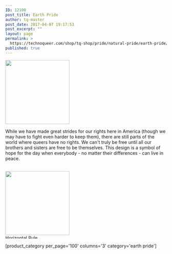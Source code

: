 ```yaml
---
ID: 12100
post_title: Earth Pride
author: tq-master
post_date: 2017-04-07 19:17:53
post_excerpt: ""
layout: page
permalink: >
  https://technoqueer.com/shop/tq-shop/pride/natural-pride/earth-pride/
published: true
---
```

<img src="https://technoqueer.com/shop/wp-content/uploads/2017/04/btn-Earth-Pride.png" alt="" width="200" height="200" class="alignleft size-full wp-image-7702" />
<p style="text-align: left;">While we have made great strides for our rights here in America (though we may have to fight even harder to keep them), there are still parts of the world where queers have no rights. We can't truly be free until all our brothers and sisters are free to be themselves. This design is a symbol of hope for the day when everybody - no matter their differences - can live in peace.</p>
<br clear="all">
<a href="https://www.redbubble.com/people/technoqueer/works/14053697-earth-pride?asc=u&amp;c=362235-pride" target="_blank"><img src="https://technoqueer.com/shop/wp-content/uploads/2017/04/btn-redbubble-1.png" alt="" width="200" height="200" class="aligncenter size-full wp-image-23489" /></a>


<img class="aligncenter size-full wp-image-99" src="https://technoqueer.com/shop/wp-content/uploads/2017/03/Rainbow-HR.jpg" alt="Horizontal Rule" width="800" height="11" />


[product_category per_page='100' columns='3' category='earth pride']